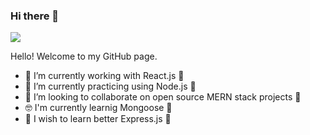 ### Hi there 👋

![](https://blog.hyperiondev.com/wp-content/uploads/2018/09/Blog-Article-MERN-Stack.jpg)

Hello! Welcome to my GitHub page.


- 🔭 I’m currently working with React.js 🤩
- 🌱 I’m currently practicing using Node.js 🤔
- 👯 I’m looking to collaborate on open source MERN stack projects 🤗
- 🤓 I'm currently learnig Mongoose 🚀
- 🤞 I wish to learn better Express.js 🤯
